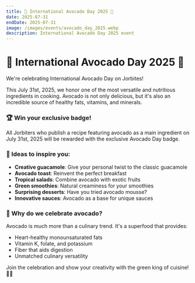 ```yaml
---
title: 🥑 International Avocado Day 2025 🥑
date: 2025-07-31
endDate: 2025-07-31
image: /images/events/avocado_day_2025.webp
description: International Avocado Day 2025 event
---
```


# 🥑 International Avocado Day 2025 🥑

We're celebrating International Avocado Day on Jorbites!

This July 31st, 2025, we honor one of the most versatile and nutritious ingredients in cooking. Avocado is not only delicious, but it's also an incredible source of healthy fats, vitamins, and minerals.

### 🏆 Win your exclusive badge!

All Jorbiters who publish a recipe featuring avocado as a main ingredient on July 31st, 2025 will be rewarded with the exclusive Avocado Day badge.

### 🥑 Ideas to inspire you:

- **Creative guacamole**: Give your personal twist to the classic guacamole
- **Avocado toast**: Reinvent the perfect breakfast
- **Tropical salads**: Combine avocado with exotic fruits
- **Green smoothies**: Natural creaminess for your smoothies
- **Surprising desserts**: Have you tried avocado mousse?
- **Innovative sauces**: Avocado as a base for unique sauces

### 💚 Why do we celebrate avocado?

Avocado is much more than a culinary trend. It's a superfood that provides:
- Heart-healthy monounsaturated fats
- Vitamin K, folate, and potassium
- Fiber that aids digestion
- Unmatched culinary versatility

Join the celebration and show your creativity with the green king of cuisine! 🥑👑
